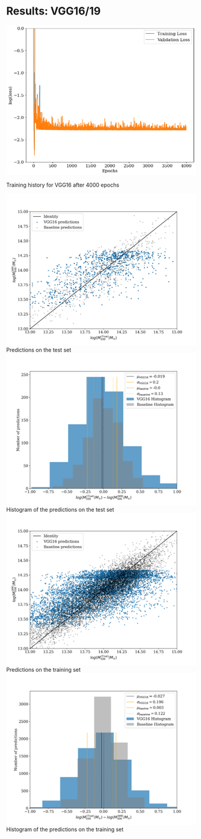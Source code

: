 # Results: VGG16/19

<div class="grid grid-cols-2 justify-center justify-items-center items-start">

<div class="opacity-100">
<img src="/src/images/results/vgg/vgg_history_full.png" class="max-h-95 shadow-lg"/>
<p class="text-gray-600 font-italic text-sm">
Training history for VGG16 after 4000 epochs
</p>
</div>
<div class="grid grid-cols-2 gap-2 ml-4 opacity-100">
<div>
<img src="/src/images/results/vgg/test_VGG16_scatter.png" class="max-h-40 shadow-lg"/>
<div class="text-gray-600 font-italic text-xs mt-3">
Predictions on the test set
</div>
</div>
<div>
<img src="/src/images/results/vgg/test_VGG16_hist.png" class="max-h-39.5 shadow-lg"/>
<div class="text-gray-600 font-italic text-xs mt-3">
Histogram of the predictions on the test set
</div>
</div>
<div>
<img src="/src/images/results/vgg/training_VGG16_scatter.png" class="max-h-40 shadow-lg"/>
<div class="text-gray-600 font-italic text-xs mt-3">
Predictions on the training set
</div>
</div>
<div>
<img src="/src/images/results/vgg/training_VGG16_hist.png" class="max-h-39.5 shadow-lg"/>
<div class="text-gray-600 font-italic text-xs mt-3">
Histogram of the predictions on the training set
</div>
</div>
</div>


</div>